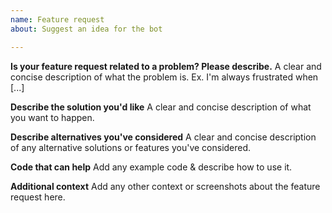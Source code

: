 ```yaml
---
name: Feature request
about: Suggest an idea for the bot

---
```


**Is your feature request related to a problem? Please describe.**
A clear and concise description of what the problem is. Ex. I'm always frustrated when [...]

**Describe the solution you'd like**
A clear and concise description of what you want to happen.

**Describe alternatives you've considered**
A clear and concise description of any alternative solutions or features you've considered.

**Code that can help**
Add any example code & describe how to use it.

**Additional context**
Add any other context or screenshots about the feature request here.
